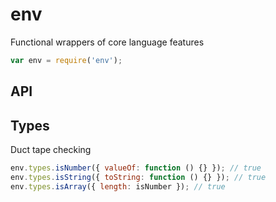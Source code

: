 env
===

Functional wrappers of core language features

```js
var env = require('env');
```

API
---

Types
-----

Duct tape checking

```js
env.types.isNumber({ valueOf: function () {} }); // true
env.types.isString({ toString: function () {} }); // true
env.types.isArray({ length: isNumber }); // true
```
